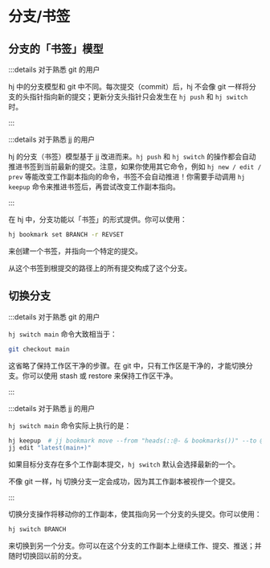 # 分支/书签

## 分支的「书签」模型

:::details 对于熟悉 git 的用户

hj 中的分支模型和 git 中不同。每次提交（commit）后，hj 不会像 git 一样将分支的头指针指向新的提交；更新分支头指针只会发生在 `hj push` 和 `hj switch` 时。

:::

:::details 对于熟悉 jj 的用户

hj 的分支（书签）模型基于 jj 改进而来。`hj push` 和 `hj switch` 的操作都会自动推进书签到当前最新的提交。注意，如果你使用其它命令，例如 `hj new / edit / prev` 等能改变工作副本指向的命令，书签不会自动推进！你需要手动调用 `hj keepup` 命令来推进书签后，再尝试改变工作副本指向。

:::

在 hj 中，分支功能以「书签」的形式提供。你可以使用：

```sh
hj bookmark set BRANCH -r REVSET
```

来创建一个书签，并指向一个特定的提交。

从这个书签到根提交的路径上的所有提交构成了这个分支。


## 切换分支

:::details 对于熟悉 git 的用户

`hj switch main` 命令大致相当于：

```sh
git checkout main
```

这省略了保持工作区干净的步骤。在 git 中，只有工作区是干净的，才能切换分支。你可以使用 stash 或 restore 来保持工作区干净。

:::

:::details 对于熟悉 jj 的用户

`hj switch main` 命令实际上执行的是：

```sh
hj keepup  # jj bookmark move --from "heads(::@- & bookmarks())" --to @-
jj edit "latest(main+)" 
```

如果目标分支存在多个工作副本提交，`hj switch` 默认会选择最新的一个。

不像 git 一样，hj 切换分支一定会成功，因为其工作副本被视作一个提交。 

:::

切换分支操作将移动你的工作副本，使其指向另一个分支的头提交。你可以使用：

```sh
hj switch BRANCH
```

来切换到另一个分支。你可以在这个分支的工作副本上继续工作、提交、推送；并随时切换回以前的分支。



